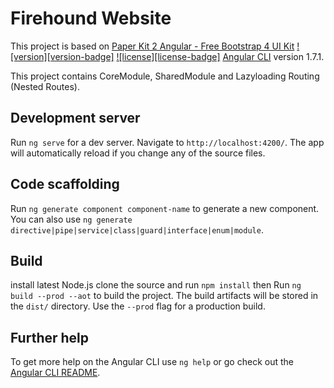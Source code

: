 
# Firehound Website

This project is based on [Paper Kit 2 Angular - Free Bootstrap 4 UI Kit](https://pk2-angular.creative-tim.com/) [![version][version-badge]][CHANGELOG] [![license][license-badge]][LICENSE] [Angular CLI](https://github.com/angular/angular-cli) version 1.7.1.

This project contains CoreModule, SharedModule and Lazyloading Routing (Nested Routes).
## Development server

Run `ng serve` for a dev server. Navigate to `http://localhost:4200/`. The app will automatically reload if you change any of the source files.

## Code scaffolding

Run `ng generate component component-name` to generate a new component. You can also use `ng generate directive|pipe|service|class|guard|interface|enum|module`.

## Build

install latest Node.js 
clone the source and run `npm install`
then
Run `ng build --prod --aot` to build the project. 
The build artifacts will be stored in the `dist/` directory. 
Use the `--prod` flag for a production build.

## Further help

To get more help on the Angular CLI use `ng help` or go check out the [Angular CLI README](https://github.com/angular/angular-cli/blob/master/README.md).

[CHANGELOG]: ./CHANGELOG.md
[LICENSE]: ./LICENSE.md
